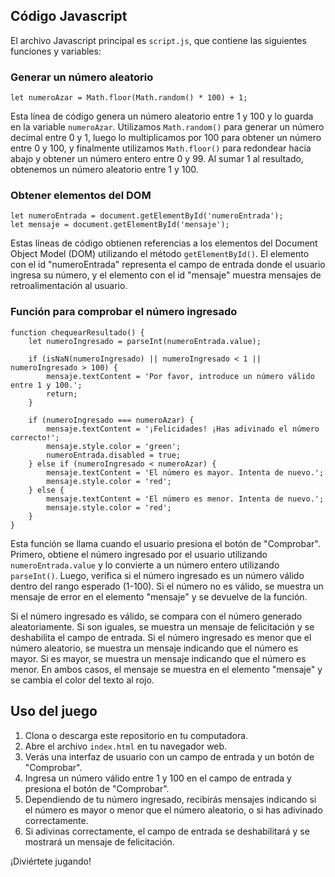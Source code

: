 
## Código Javascript

El archivo Javascript principal es `script.js`, que contiene las siguientes funciones y variables:

### Generar un número aleatorio

    let numeroAzar = Math.floor(Math.random() * 100) + 1;

Esta línea de código genera un número aleatorio entre 1 y 100 y lo guarda en la variable `numeroAzar`. Utilizamos `Math.random()` para generar un número decimal entre 0 y 1, luego lo multiplicamos por 100 para obtener un número entre 0 y 100, y finalmente utilizamos `Math.floor()` para redondear hacia abajo y obtener un número entero entre 0 y 99. Al sumar 1 al resultado, obtenemos un número aleatorio entre 1 y 100.

### Obtener elementos del DOM

    let numeroEntrada = document.getElementById('numeroEntrada');
    let mensaje = document.getElementById('mensaje');

Estas líneas de código obtienen referencias a los elementos del Document Object Model (DOM) utilizando el método `getElementById()`. El elemento con el id "numeroEntrada" representa el campo de entrada donde el usuario ingresa su número, y el elemento con el id "mensaje" muestra mensajes de retroalimentación al usuario.

### Función para comprobar el número ingresado

    function chequearResultado() {
        let numeroIngresado = parseInt(numeroEntrada.value);
    
        if (isNaN(numeroIngresado) || numeroIngresado < 1 || numeroIngresado > 100) {
            mensaje.textContent = 'Por favor, introduce un número válido entre 1 y 100.';
            return;
        }
    
        if (numeroIngresado === numeroAzar) {
            mensaje.textContent = '¡Felicidades! ¡Has adivinado el número correcto!';
            mensaje.style.color = 'green';
            numeroEntrada.disabled = true;
        } else if (numeroIngresado < numeroAzar) {
            mensaje.textContent = 'El número es mayor. Intenta de nuevo.';
            mensaje.style.color = 'red';
        } else {
            mensaje.textContent = 'El número es menor. Intenta de nuevo.';
            mensaje.style.color = 'red';
        }
    }

Esta función se llama cuando el usuario presiona el botón de "Comprobar". Primero, obtiene el número ingresado por el usuario utilizando `numeroEntrada.value` y lo convierte a un número entero utilizando `parseInt()`. Luego, verifica si el número ingresado es un número válido dentro del rango esperado (1-100). Si el número no es válido, se muestra un mensaje de error en el elemento "mensaje" y se devuelve de la función.

Si el número ingresado es válido, se compara con el número generado aleatoriamente. Si son iguales, se muestra un mensaje de felicitación y se deshabilita el campo de entrada. Si el número ingresado es menor que el número aleatorio, se muestra un mensaje indicando que el número es mayor. Si es mayor, se muestra un mensaje indicando que el número es menor. En ambos casos, el mensaje se muestra en el elemento "mensaje" y se cambia el color del texto al rojo.

## Uso del juego

1.  Clona o descarga este repositorio en tu computadora.
2.  Abre el archivo `index.html` en tu navegador web.
3.  Verás una interfaz de usuario con un campo de entrada y un botón de "Comprobar".
4.  Ingresa un número válido entre 1 y 100 en el campo de entrada y presiona el botón de "Comprobar".
5.  Dependiendo de tu número ingresado, recibirás mensajes indicando si el número es mayor o menor que el número aleatorio, o si has adivinado correctamente.
6.  Si adivinas correctamente, el campo de entrada se deshabilitará y se mostrará un mensaje de felicitación.

¡Diviértete jugando!
